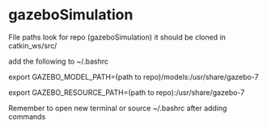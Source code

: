 # gazeboSimulation

File paths look for repo (gazeboSimulation) it should be cloned in catkin_ws/src/

add the following to ~/.bashrc

export GAZEBO_MODEL_PATH=(path to repo)/models:/usr/share/gazebo-7

export GAZEBO_RESOURCE_PATH=(path to repo):/usr/share/gazebo-7

Remember to open new terminal or source ~/.bashrc after adding commands
